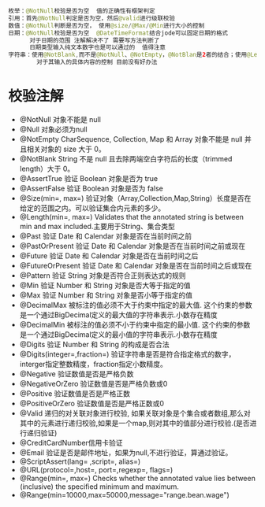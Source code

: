 ```java


枚举：@NotNull校验是否为空  值的正确性有框架判定
引用：首先@NotNull判定是否为空，然后@valid进行级联校验
数值：@NotNull判断是否为空， 使用@size/@Max/@Min进行大小的控制
日期：@NotNull校验是否为空  @DateTimeFormat结合jode可以固定日期的格式
      对于日期的范围 注解解决不了 需要写方法判断了
      日期类型输入纯文本数字也是可以通过的  值得注意
字符串：使用@NotBlank,而不是@NotNull、@NotEmpty，@NotBlan是2者的结合；使用@Length限制长度   
        对于其输入的具体内容的控制 目前没有好办法
```

# 校验注解

- @NotNull        对象不能是 null
- @Null 对象必须为null
- @NotEmpty       CharSequence, Collection, Map 和 Array 对象不能是 null 并且相关对象的 size 大于 0。 
- @NotBlank       String 不是 null 且去除两端空白字符后的长度（trimmed length）大于 0。
- @AssertTrue     验证 Boolean 对象是否为 true   
- @AssertFalse    验证 Boolean 对象是否为 false  
- @Size(min=, max=) 验证对象（Array,Collection,Map,String）长度是否在给定的范围之内。可以验证集合内元素的多少。  
- @Length(min=, max=) Validates that the annotated string is between min and max included.主要用于String、集合类型  
- @Past       验证 Date 和 Calendar 对象是否在当前时间之前
- @PastOrPresent       验证 Date 和 Calendar 对象是否在当前时间之前或现在
- @Future     验证 Date 和 Calendar 对象是否在当前时间之后  
- @FutureOrPresent     验证 Date 和 Calendar 对象是否在当前时间之后或现在 
- @Pattern    验证 String 对象是否符合正则表达式的规则
- @Min            验证 Number 和 String 对象是否大等于指定的值    
- @Max            验证 Number 和 String 对象是否小等于指定的值    
- @DecimalMax 被标注的值必须不大于约束中指定的最大值. 这个约束的参数是一个通过BigDecimal定义的最大值的字符串表示.小数存在精度  
- @DecimalMin 被标注的值必须不小于约束中指定的最小值. 这个约束的参数是一个通过BigDecimal定义的最小值的字符串表示.小数存在精度  
- @Digits     验证 Number 和 String 的构成是否合法    
- @Digits(integer=,fraction=) 验证字符串是否是符合指定格式的数字，interger指定整数精度，fraction指定小数精度。 
- @Negative 验证数值是否是严格负数
- @NegativeOrZero 验证数值是否是严格负数或0
- @Positive 验证数值是否是严格正数
- @PositiveOrZero 验证数值是否是严格正数或0
- @Valid 递归的对关联对象进行校验, 如果关联对象是个集合或者数组,那么对其中的元素进行递归校验,如果是一个map,则对其中的值部分进行校验.(是否进行递归验证) 
- @CreditCardNumber信用卡验证  
- @Email  验证是否是邮件地址，如果为null,不进行验证，算通过验证。  
- @ScriptAssert(lang= ,script=, alias=)  
- @URL(protocol=,host=, port=,regexp=, flags=)  
- @Range(min=, max=) Checks whether the annotated value lies between (inclusive) the specified minimum and maximum.  
- @Range(min=10000,max=50000,message="range.bean.wage")  
      